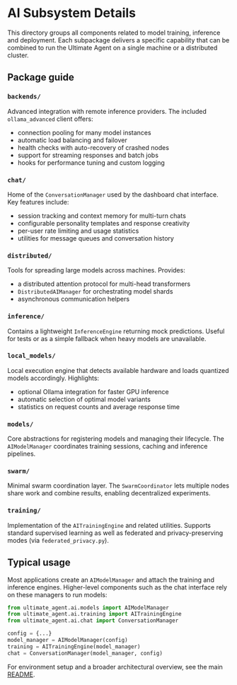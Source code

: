 # AI Subsystem Details

This directory groups all components related to model training, inference and
deployment. Each subpackage delivers a specific capability that can be combined
to run the Ultimate Agent on a single machine or a distributed cluster.

## Package guide

### `backends/`
Advanced integration with remote inference providers. The included
`ollama_advanced` client offers:
- connection pooling for many model instances
- automatic load balancing and failover
- health checks with auto-recovery of crashed nodes
- support for streaming responses and batch jobs
- hooks for performance tuning and custom logging

### `chat/`
Home of the `ConversationManager` used by the dashboard chat interface. Key
features include:
- session tracking and context memory for multi-turn chats
- configurable personality templates and response creativity
- per-user rate limiting and usage statistics
- utilities for message queues and conversation history

### `distributed/`
Tools for spreading large models across machines. Provides:
- a distributed attention protocol for multi-head transformers
- `DistributedAIManager` for orchestrating model shards
- asynchronous communication helpers

### `inference/`
Contains a lightweight `InferenceEngine` returning mock predictions. Useful for
tests or as a simple fallback when heavy models are unavailable.

### `local_models/`
Local execution engine that detects available hardware and loads quantized
models accordingly. Highlights:
- optional Ollama integration for faster GPU inference
- automatic selection of optimal model variants
- statistics on request counts and average response time

### `models/`
Core abstractions for registering models and managing their lifecycle. The
`AIModelManager` coordinates training sessions, caching and inference pipelines.

### `swarm/`
Minimal swarm coordination layer. The `SwarmCoordinator` lets multiple nodes
share work and combine results, enabling decentralized experiments.

### `training/`
Implementation of the `AITrainingEngine` and related utilities. Supports
standard supervised learning as well as federated and privacy-preserving modes
(via `federated_privacy.py`).

## Typical usage

Most applications create an `AIModelManager` and attach the training and
inference engines. Higher-level components such as the chat interface rely on
these managers to run models:

```python
from ultimate_agent.ai.models import AIModelManager
from ultimate_agent.ai.training import AITrainingEngine
from ultimate_agent.ai.chat import ConversationManager

config = {...}
model_manager = AIModelManager(config)
training = AITrainingEngine(model_manager)
chat = ConversationManager(model_manager, config)
```

For environment setup and a broader architectural overview, see the main
[README](../..//README.md).
